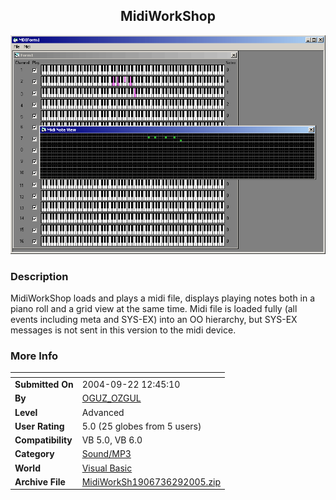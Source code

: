 ﻿<div align="center">

## MidiWorkShop

<img src="PIC2005629234115960.gif">
</div>

### Description

MidiWorkShop loads and plays a midi file, displays playing notes both in a piano roll and a grid view at the same time. Midi file is loaded fully (all events including meta and SYS-EX) into an OO hierarchy, but SYS-EX messages is not sent in this version to the midi device.
 
### More Info
 


<span>             |<span>
---                |---
**Submitted On**   |2004-09-22 12:45:10
**By**             |[OGUZ\_OZGUL](https://github.com/Planet-Source-Code/PSCIndex/blob/master/ByAuthor/oguz-ozgul.md)
**Level**          |Advanced
**User Rating**    |5.0 (25 globes from 5 users)
**Compatibility**  |VB 5\.0, VB 6\.0
**Category**       |[Sound/MP3](https://github.com/Planet-Source-Code/PSCIndex/blob/master/ByCategory/sound-mp3__1-45.md)
**World**          |[Visual Basic](https://github.com/Planet-Source-Code/PSCIndex/blob/master/ByWorld/visual-basic.md)
**Archive File**   |[MidiWorkSh1906736292005\.zip](https://github.com/Planet-Source-Code/oguz-ozgul-midiworkshop__1-61387/archive/master.zip)








